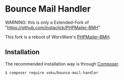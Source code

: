 # Bounce Mail Handler

WARNING: this is only a Extended-Fork of "https://github.com/instaclick/PHPMailer-BMH"

This fork is a reboot of WorxWare's [PHPMailer-BMH](http://sourceforge.net/projects/bmh/).

## Installation

The recommended installation way is through [Composer](https://getcomposer.org).

```bash
$ composer require voku/bounce-mail-handler
```


